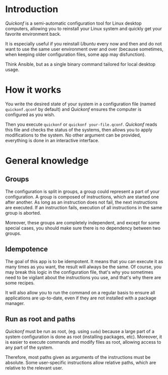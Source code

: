 # Introduction

_Quickonf_ is a semi-automatic configuration tool for Linux desktop computers, allowing you to reinstall your Linux system and quickly get your favorite environment back.

It is especially useful if you reinstall _Ubuntu_ every now and then and do not want to use the same user environment over and over (because sometimes, when keeping older configuration files, some app may disfunction).

Think Ansible, but as a single binary command tailored for local desktop usage.

# How it works

You write the desired state of your system in a configuration file (named `quickonf.qconf` by default) and _Quickonf_ ensures the computer is configured as you wish.

Then you execute `quickonf` or `quickonf your-file.qconf`. _Quickonf_ reads this file and checks the status of the systems, then allows you to apply modifications to the system. No other argument can be provided, everything is done in an interactive interface.

# General knowledge

## Groups

The configuration is split in groups, a group could represent a part of your configuration. A group is composed of instructions, which are started one after another. As long as an instruction does not fail, the next instructions are executed. If an instruction fails, execution of all instructions in the same group is aborted.

Moreover, these groups are completely independent, and except for some special cases, you should make sure there is no dependency between two groups.

## Idempotence

The goal of this app is to be idempotent. It means that you can execute it as many times as you want, the result will always be the same. Of course, you may break this logic in the configuration file, that's why you sometimes need to be vigilant about the instructions you use, and that's why there are some recipes.

It will also allow you to run the command on a regular basis to ensure all applications are up-to-date, even if they are not installed with a package manager.

## Run as root and paths

_Quickonf_ must be run as root, (eg. using `sudo`) because a large part of a system configuration is done as root (installing packages, etc). Moreover, it is easier to execute commands and modify files as root, allowing access to any part of the system.

Therefore, most paths given as arguments of the instructions must be absolute. Some user-specific instructions allow relative paths, which are relative to the relevant user.
